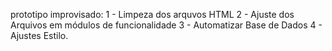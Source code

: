 prototipo improvisado: 
1 - Limpeza dos arquvos HTML
2 - Ajuste dos Arquivos em módulos de funcionalidade
3 - Automatizar Base de Dados
4 - Ajustes Estilo.
